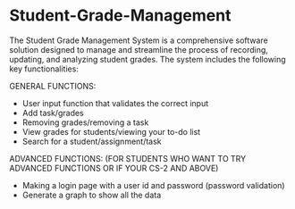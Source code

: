 # Student-Grade-Management

The Student Grade Management System is a comprehensive software solution designed to manage and streamline the process of recording, updating, and analyzing student grades. The system includes the following key functionalities:

GENERAL FUNCTIONS:
- User input function that validates the correct input
- Add task/grades
- Removing grades/removing a task
- View grades for students/viewing your to-do list
- Search for a student/assignment/task

ADVANCED FUNCTIONS:
(FOR STUDENTS WHO WANT TO TRY ADVANCED FUNCTIONS OR IF YOUR CS-2 AND ABOVE)
- Making a login page with a user id and password (password validation)
- Generate a graph to show all the data

